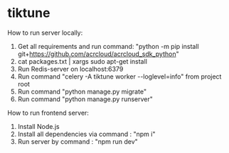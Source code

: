 # tiktune

How to run server locally:
1. Get all requirements and run command:
"python -m pip install git+https://github.com/acrcloud/acrcloud_sdk_python"
2. cat packages.txt | xargs sudo apt-get install
3. Run Redis-server on localhost:6379
4. Run command "celery -A tiktune worker --loglevel=info" from project root
5. Run command "python manage.py migrate"
6. Run command "python manage.py runserver"

How to run frontend server:
1. Install Node.js
2. Install all dependencies via command : "npm i"
3. Run server by command : "npm run dev"